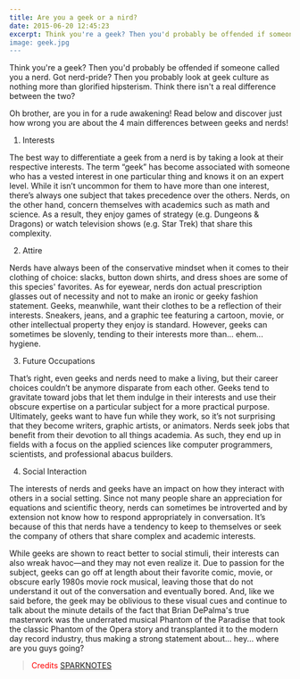 ```yaml
---
title: Are you a geek or a nird?
date: 2015-06-20 12:45:23
excerpt: Think you're a geek? Then you'd probably be offended if someone called you a nerd. Got nerd-pride? Then you probably look at geek culture as nothing more than glorified hipsterism. Think there isn't a real difference between the two?<br />
image: geek.jpg
---
```

Think you're a geek? Then you'd probably be offended if someone called you a nerd. Got nerd-pride? Then you probably look at geek culture as nothing more than glorified hipsterism. Think there isn't a real difference between the two?

Oh brother, are you in for a rude awakening! Read below and discover just how wrong you are about the 4 main differences between geeks and nerds!
1) Interests

The best way to differentiate a geek from a nerd is by taking a look at their respective interests. The term “geek” has become associated with someone who has a vested interest in one particular thing and knows it on an expert level. While it isn’t uncommon for them to have more than one interest, there’s always one subject that takes precedence over the others. Nerds, on the other hand, concern themselves with academics such as math and science. As a result, they enjoy games of strategy (e.g. Dungeons & Dragons) or watch television shows (e.g. Star Trek) that share this complexity.

2) Attire

Nerds have always been of the conservative mindset when it comes to their clothing of choice: slacks, button down shirts, and dress shoes are some of this species' favorites. As for eyewear, nerds don actual prescription glasses out of necessity and not to make an ironic or geeky fashion statement. Geeks, meanwhile, want their clothes to be a reflection of their interests. Sneakers, jeans, and a graphic tee featuring a cartoon, movie, or other intellectual property they enjoy is standard. However, geeks can sometimes be slovenly, tending to their interests more than... ehem... hygiene.

3) Future Occupations

That’s right, even geeks and nerds need to make a living, but their career choices couldn’t be anymore disparate from each other. Geeks tend to gravitate toward jobs that let them indulge in their interests and use their obscure expertise on a particular subject for a more practical purpose. Ultimately, geeks want to have fun while they work, so it’s not surprising that they become writers, graphic artists, or animators. Nerds seek jobs that benefit from their devotion to all things academia. As such, they end up in fields with a focus on the applied sciences like computer programmers, scientists, and professional abacus builders.

4) Social Interaction

The interests of nerds and geeks have an impact on how they interact with others in a social setting. Since not many people share an appreciation for equations and scientific theory, nerds can sometimes be introverted and by extension not know how to respond appropriately in conversation. It’s because of this that nerds have a tendency to keep to themselves or seek the company of others that share complex and academic interests.

While geeks are shown to react better to social stimuli, their interests can also wreak havoc—and they may not even realize it. Due to passion for the subject, geeks can go off at length about their favorite comic, movie, or obscure early 1980s movie rock musical, leaving those that do not understand it out of the conversation and eventually bored. And, like we said before, the geek may be oblivious to these visual cues and continue to talk about the minute details of the fact that Brian DePalma's true masterwork was the underrated musical Phantom of the Paradise that took the classic Phantom of the Opera story and transplanted it to the modern day record industry, thus making a strong statement about... hey... where are you guys going?

<blockquote style="color:red">Credits <a href="http://www.sparknotes.com/mindhut/2012/12/18/the-4-main-differences-between-geeks-and-nerds">SPARKNOTES</a></blockquote>

